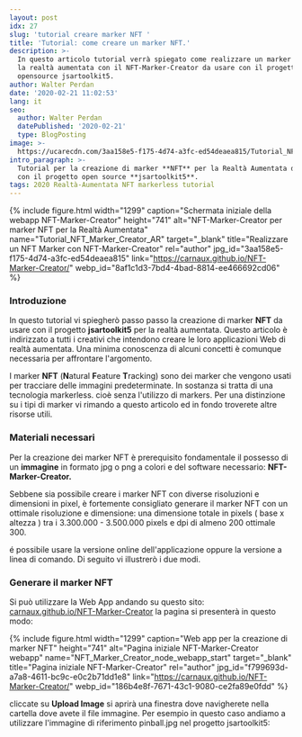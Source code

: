 ```yaml
---
layout: post
idx: 27
slug: 'tutorial creare marker NFT '
title: 'Tutorial: come creare un marker NFT.'
description: >-
  In questo articolo tutorial verrà spiegato come realizzare un marker NFT per
  la realtà aumentata con il NFT-Marker-Creator da usare con il progetto
  opensource jsartoolkit5.
author: Walter Perdan
date: '2020-02-21 11:02:53'
lang: it
seo:
  author: Walter Perdan
  datePublished: '2020-02-21'
  type: BlogPosting
image: >-
  https://ucarecdn.com/3aa158e5-f175-4d74-a3fc-ed54deaea815/Tutorial_NFT_Marker_Creator_AR.jpg
intro_paragraph: >-
  Tutorial per la creazione di marker **NFT** per la Realtà Aumentata da usare
  con il progetto open source **jsartoolkit5**.
tags: 2020 Realtà-Aumentata NFT markerless tutorial
---
```

{% include figure.html width="1299" caption="Schermata iniziale della webapp NFT-Marker-Creator" height="741" alt="NFT-Marker-Creator per marker NFT per la Realtà Aumentata" name="Tutorial_NFT_Marker_Creator_AR" target="_blank" title="Realizzare un NFT Marker con NFT-Marker-Creator" rel="author" jpg_id="3aa158e5-f175-4d74-a3fc-ed54deaea815" link="https://carnaux.github.io/NFT-Marker-Creator/" webp_id="8af1c1d3-7bd4-4bad-8814-ee466692cd06" %}



### Introduzione

In questo tutorial vi spiegherò passo passo la creazione di marker **NFT** da usare con il progetto **jsartoolkit5** per la realtà aumentata. Questo articolo è indirizzato a tutti i creativi che intendono creare le loro applicazioni Web di realtà aumentata. Una minima conoscenza di alcuni concetti è comunque necessaria per affrontare l'argomento.

I marker **NFT** (**N**atural **F**eature **T**racking) sono dei marker che vengono usati per tracciare delle immagini predeterminate. In sostanza si tratta di una tecnologia markerless. cioè senza l'utilizzo di markers. Per una distinzione su i tipi di marker vi rimando a questo articolo ed in fondo troverete altre risorse utili.

### Materiali necessari

Per la creazione dei marker NFT è prerequisito fondamentale il possesso di un **immagine** in formato jpg o png a colori e del software necessario: **NFT-Marker-Creator.**

Sebbene sia possibile creare i marker NFT con diverse risoluzioni e dimensioni in pixel, è fortemente consigliato generare il marker NFT con un ottimale risoluzione e dimensione: una dimensione totale in pixels ( base x altezza ) tra i 3.300.000 - 3.500.000 pixels e dpi di almeno 200 ottimale 300.

é possibile usare la versione online dell'applicazione oppure la versione a linea di comando. Di seguito vi illustrerò i due modi.

### Generare il marker NFT

Si può utilizzare la Web App andando su questo sito: [carnaux.github.io/NFT-Marker-Creator](https://carnaux.github.io/NFT-Marker-Creator/) la pagina si presenterà in questo modo:

{% include figure.html width="1299" caption="Web app per la creazione di marker NFT" height="741" alt="Pagina iniziale NFT-Marker-Creator webapp" name="NFT_Marker_Creator_node_webapp_start" target="_blank" title="Pagina iniziale NFT-Marker-Creator" rel="author" jpg_id="f799693d-a7a8-4611-bc9c-e0c2b71dd1e8" link="https://carnaux.github.io/NFT-Marker-Creator/" webp_id="186b4e8f-7671-43c1-9080-ce2fa89e0fdd" %}

cliccate su **Upload Image** si aprirà una finestra dove navigherete nella cartella dove avete il file immagine. Per esempio in questo caso andiamo a utilizzare l'immagine di riferimento pinball.jpg nel progetto jsartoolkit5:
